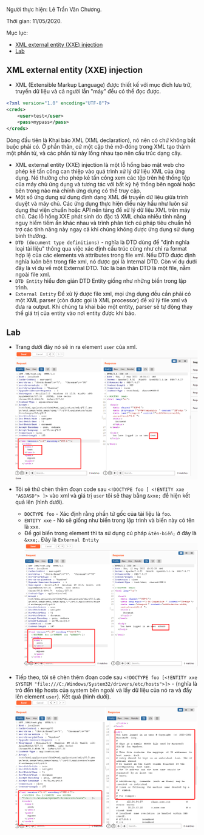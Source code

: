 Người thực hiện: Lê Trần Văn Chương.

Thời gian: 11/05/2020.

Mục lục:
- [XML external entity (XXE) injection](#xml-external-entity-xxe-injection)
- [Lab](#lab)

## XML external entity (XXE) injection 
- XML (Extensible Markup Language) được thiết kế với mục đích lưu trữ, truyền dữ liệu và cả người lẫn "máy" đều có thể đọc được.
```xml
<?xml version="1.0" encoding="UTF-8"?>
<creds>
    <user>test</user>
    <pass>mypass</pass>
</creds>
```
Dòng đầu tiên là Khai báo XML (XML declaration), nó nên có chứ không bắt buộc phải có. Ở phần thân, cứ một cặp thẻ mở-đóng trong XML tạo thành một phần tử, và các phần tử này lồng nhau tạo nên cấu trúc dạng cây.

- XML external entity (XXE) injection là một lỗ hổng bảo mật web cho phép kẻ tấn công can thiệp vào quá trình xử lý dữ liệu XML của ứng dụng. Nó thường cho phép kẻ tấn công xem các tệp trên hệ thống tệp của máy chủ ứng dụng và tương tác với bất kỳ hệ thống bên ngoài hoặc bên trong nào mà chính ứng dụng có thể truy cập.
- Một số ứng dụng sử dụng định dạng XML để truyền dữ liệu giữa trình duyệt và máy chủ. Các ứng dụng thực hiện điều này hầu như luôn sử dụng thư viện chuẩn hoặc API nền tảng để xử lý dữ liệu XML trên máy chủ. Các lỗ hổng XXE phát sinh do đặc tả XML chứa nhiều tính năng nguy hiểm tiềm ẩn khác nhau và trình phân tích cú pháp tiêu chuẩn hỗ trợ các tính năng này ngay cả khi chúng không được ứng dụng sử dụng bình thường.
- `DTD (document type definitions)` - nghĩa là DTD dùng để "định nghĩa loại tài liệu" thông qua việc xác định cấu trúc cũng như chỉ ra format hợp lệ của các elements và attributes trong file xml. Nếu DTD được định nghĩa luôn bên trong file xml, nó được gọi là Internal DTD. Còn ví dụ dưới đây là ví dụ về một External DTD. Tức là bản thân DTD là một file, nằm ngoài file xml. 
- `DTD Entity` hiểu đơn giản DTD Entity giống như những biến trong lập trình.
- `External Entity` Để xử lý được file xml, mọi ứng dụng đều cần phải có một XML parser (còn được gọi là XML processor) để xử lý file xml và đưa ra output. Khi chúng ta khai báo một entity, parser sẽ tự động thay thế giá trị của entity vào nơi entity được khi báo.
## Lab
- Trang dưới đây nó sẽ in ra element `user` của xml.
![Hình 1.](~/../img/1.png)

- Tôi sẽ thử chèn thêm đoạn code sau `<!DOCTYPE foo [ <!ENTITY xxe "ASDASD"> ]>` vào xml và giá trị `user` tôi sẽ thay bằng `&xxe;` để hiện kết quả lên (hình dưới).
    - `DOCTYPE foo` - Xác định rằng phần tử gốc của tài liệu là `foo`.
    - `ENTITY xxe` - Nó sẽ giống như biến trong lập trình và biến này có tên là `xxe`.
    - Để gọi biến trong element thì ta sử dụng cú pháp `&tên-biến;` ở đây là `&xxe;`. Đây là `External Entity`
![Hình 2.](~/../img/2.png)

- Tiếp theo, tôi sẽ chèn thêm đoạn code sau `<!DOCTYPE foo [<!ENTITY xxe SYSTEM "file:///C:/Windows/System32/drivers/etc/hosts">]>` - (nghĩa là trỏ đến tệp hosts của system bên ngoài và lấy dữ liệu của nó ra và đẩy lên element `user`). Kết quả (hình dưới).
![Hình 3.](~/../img/3.png)



